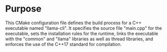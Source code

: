 # Purpose
This CMake configuration file defines the build process for a C++ executable named "llama-cli". It specifies the source file "main.cpp" for the executable, sets the installation rules for the runtime, links the executable with the "common" and "llama" libraries as well as thread libraries, and enforces the use of the C++17 standard for compilation.
